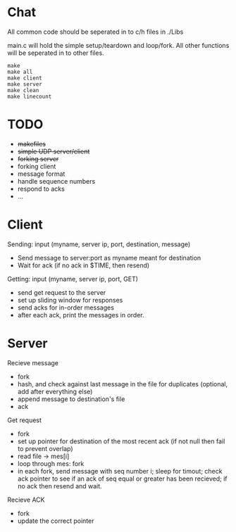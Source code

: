 Chat
====

All common code should be seperated in to c/h files in ./Libs

main.c will hold the simple setup/teardown and loop/fork. All other functions will be seperated in to other files.

    make
    make all
    make client
    make server
    make clean
    make linecount

TODO
====
* ~~makefiles~~
* ~~simple UDP server/client~~
* ~~forking server~~
* forking client
* message format
* handle sequence numbers
* respond to acks
* ...

Client
===

Sending: input (myname, server ip, port, destination, message)
* Send message to server:port as myname meant for destination
* Wait for ack (if no ack in $TIME, then resend)

Getting: input (myname, server ip, port, GET)
* send get request to the server
* set up sliding window for responses
* send acks for in-order messages
* after each ack, print the messages in order.

Server
===

Recieve message
* fork
* hash, and check against last message in the file for duplicates (optional, add after everything else)
* append message to destination's file
* ack

Get request
* fork
* set up pointer for destination of the most recent ack (if not null then fail to prevent overlap)
* read file -> mes[i]
* loop through mes: fork
* in each fork, send message with seq number i; sleep for timout; check ack pointer to see if an ack of seq equal or greater has been recieved; if no ack then resend and wait.

Recieve ACK
* fork 
* update the correct pointer

